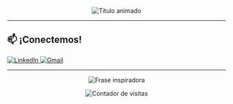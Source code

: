 <!-- Encabezado con animación -->
<p align="center">
  <img src="https://readme-typing-svg.demolab.com?font=Fira+Code&pause=1000&color=FFD700&width=435&lines=¡Hola!+👋+Soy+[Tu+Nombre];🚀+Backend+Dev+en+Formación;🌱+Domino+el+roadmap.sh;🛠️+Aprendiendo+con+proyectos+prácticos&center=true&size=25" alt="Título animado" />
</p>


---

<!-- Sección: Contacto -->
## 📫 **¡Conectemos!**
<p align="left">
  <a href="https://linkedin.com/in/[tu-perfil]" target="_blank">
    <img src="https://img.shields.io/badge/LinkedIn-0077B5?style=for-the-badge&logo=linkedin&logoColor=white" alt="LinkedIn"/>
  </a>
  <a href="mailto:tu@email.com">
    <img src="https://img.shields.io/badge/Gmail-D14836?style=for-the-badge&logo=gmail&logoColor=white" alt="Gmail"/>
  </a>
</p>

---

<!-- Pie de página con frase inspiradora -->
<p align="center">
  <img src="https://quotes-github-readme.vercel.app/api?type=horizontal&theme=radical&quote=El_backend_no_se_ve,_pero_se_siente.&author=Un_Dev_Anónimo" alt="Frase inspiradora"/>
</p>

<p align="center"> 
  <img src="https://komarev.com/ghpvc/?username=[TU_USERNAME]&label=👀+Visitantes&color=FFD700" alt="Contador de visitas"/>
</p>
